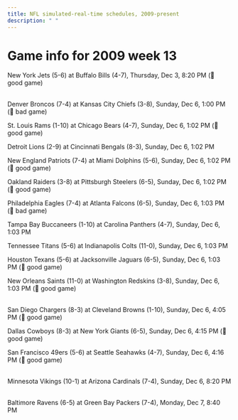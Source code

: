 ```yaml
---
title: NFL simulated-real-time schedules, 2009-present
description: " "
---
```


# Game info for 2009 week 13

New York Jets (5-6) at Buffalo Bills (4-7), Thursday, Dec 3, 8:20 PM (:football: good game)

<br/>Denver Broncos (7-4) at Kansas City Chiefs (3-8), Sunday, Dec 6, 1:00 PM (:red_circle: bad game)

St. Louis Rams (1-10) at Chicago Bears (4-7), Sunday, Dec 6, 1:02 PM (:football: good game)

Detroit Lions (2-9) at Cincinnati Bengals (8-3), Sunday, Dec 6, 1:02 PM

New England Patriots (7-4) at Miami Dolphins (5-6), Sunday, Dec 6, 1:02 PM (:football: good game)

Oakland Raiders (3-8) at Pittsburgh Steelers (6-5), Sunday, Dec 6, 1:02 PM (:football: good game)

Philadelphia Eagles (7-4) at Atlanta Falcons (6-5), Sunday, Dec 6, 1:03 PM (:red_circle: bad game)

Tampa Bay Buccaneers (1-10) at Carolina Panthers (4-7), Sunday, Dec 6, 1:03 PM

Tennessee Titans (5-6) at Indianapolis Colts (11-0), Sunday, Dec 6, 1:03 PM

Houston Texans (5-6) at Jacksonville Jaguars (6-5), Sunday, Dec 6, 1:03 PM (:football: good game)

New Orleans Saints (11-0) at Washington Redskins (3-8), Sunday, Dec 6, 1:03 PM (:football: good game)

<br/>San Diego Chargers (8-3) at Cleveland Browns (1-10), Sunday, Dec 6, 4:05 PM (:football: good game)

Dallas Cowboys (8-3) at New York Giants (6-5), Sunday, Dec 6, 4:15 PM (:football: good game)

San Francisco 49ers (5-6) at Seattle Seahawks (4-7), Sunday, Dec 6, 4:16 PM (:football: good game)

<br/>Minnesota Vikings (10-1) at Arizona Cardinals (7-4), Sunday, Dec 6, 8:20 PM

<br/>Baltimore Ravens (6-5) at Green Bay Packers (7-4), Monday, Dec 7, 8:40 PM

